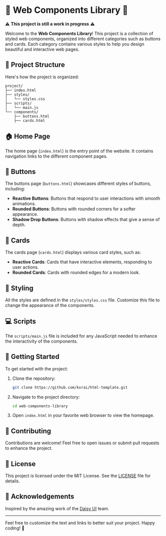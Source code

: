 
# 🌟 Web Components Library 🌟

⚠️ **This project is still a work in progress** ⚠️

Welcome to the **Web Components Library**! This project is a collection of styled web components, organized into different categories such as buttons and cards. Each category contains various styles to help you design beautiful and interactive web pages.

## 📂 Project Structure

Here's how the project is organized:

```
project/
├── index.html
├── styles/
│   └── styles.css
├── scripts/
│   └── main.js
└── components/
    ├── buttons.html
    ├── cards.html
```

## 🏠 Home Page

The home page (`index.html`) is the entry point of the website. It contains navigation links to the different component pages.

## 🔘 Buttons

The buttons page (`buttons.html`) showcases different styles of buttons, including:

- **Reactive Buttons**: Buttons that respond to user interactions with smooth animations.
- **Rounded Buttons**: Buttons with rounded corners for a softer appearance.
- **Shadow Drop Buttons**: Buttons with shadow effects that give a sense of depth.

## 📇 Cards

The cards page (`cards.html`) displays various card styles, such as:

- **Reactive Cards**: Cards that have interactive elements, responding to user actions.
- **Rounded Cards**: Cards with rounded edges for a modern look.

## 🎨 Styling

All the styles are defined in the `styles/styles.css` file. Customize this file to change the appearance of the components.

## 💻 Scripts

The `scripts/main.js` file is included for any JavaScript needed to enhance the interactivity of the components.

## 🚀 Getting Started

To get started with the project:

1. Clone the repository:
   ```sh
   git clone https://github.com/kxrai/html-template.git
   ```
2. Navigate to the project directory:
   ```sh
   cd web-components-library
   ```
3. Open `index.html` in your favorite web browser to view the homepage.

## 🤝 Contributing

Contributions are welcome! Feel free to open issues or submit pull requests to enhance the project.

## 📄 License

This project is licensed under the MIT License. See the [LICENSE](LICENSE) file for details.

## 🌟 Acknowledgements

Inspired by the amazing work of the [Daisy UI](https://daisyui.com/) team.

---

Feel free to customize the text and links to better suit your project. Happy coding! 🚀
